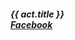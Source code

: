##### **{{ act.title }}** <br> <a target="_blank" rel="noopener noreferrer" href="https://www.facebook.com/DASEnsemble/">Facebook</a>
